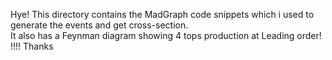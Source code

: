 Hye!
This directory contains the MadGraph code snippets which i used to generate the events and get cross-section.
<br>
It also has a Feynman diagram showing 4 tops production at Leading order!
!!!!
Thanks
